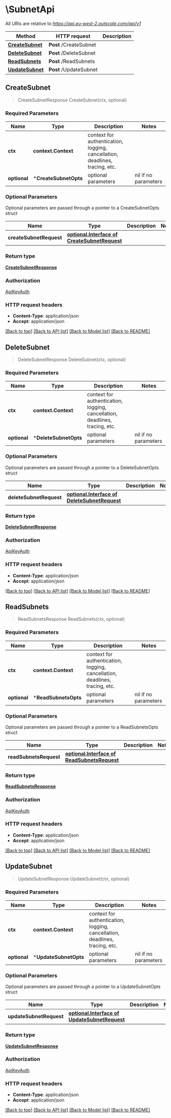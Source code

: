 # \SubnetApi

All URIs are relative to *https://api.eu-west-2.outscale.com/api/v1*

Method | HTTP request | Description
------------- | ------------- | -------------
[**CreateSubnet**](SubnetApi.md#CreateSubnet) | **Post** /CreateSubnet | 
[**DeleteSubnet**](SubnetApi.md#DeleteSubnet) | **Post** /DeleteSubnet | 
[**ReadSubnets**](SubnetApi.md#ReadSubnets) | **Post** /ReadSubnets | 
[**UpdateSubnet**](SubnetApi.md#UpdateSubnet) | **Post** /UpdateSubnet | 



## CreateSubnet

> CreateSubnetResponse CreateSubnet(ctx, optional)



### Required Parameters


Name | Type | Description  | Notes
------------- | ------------- | ------------- | -------------
**ctx** | **context.Context** | context for authentication, logging, cancellation, deadlines, tracing, etc.
 **optional** | ***CreateSubnetOpts** | optional parameters | nil if no parameters

### Optional Parameters

Optional parameters are passed through a pointer to a CreateSubnetOpts struct


Name | Type | Description  | Notes
------------- | ------------- | ------------- | -------------
 **createSubnetRequest** | [**optional.Interface of CreateSubnetRequest**](CreateSubnetRequest.md)|  | 

### Return type

[**CreateSubnetResponse**](CreateSubnetResponse.md)

### Authorization

[ApiKeyAuth](../README.md#ApiKeyAuth)

### HTTP request headers

- **Content-Type**: application/json
- **Accept**: application/json

[[Back to top]](#) [[Back to API list]](../README.md#documentation-for-api-endpoints)
[[Back to Model list]](../README.md#documentation-for-models)
[[Back to README]](../README.md)


## DeleteSubnet

> DeleteSubnetResponse DeleteSubnet(ctx, optional)



### Required Parameters


Name | Type | Description  | Notes
------------- | ------------- | ------------- | -------------
**ctx** | **context.Context** | context for authentication, logging, cancellation, deadlines, tracing, etc.
 **optional** | ***DeleteSubnetOpts** | optional parameters | nil if no parameters

### Optional Parameters

Optional parameters are passed through a pointer to a DeleteSubnetOpts struct


Name | Type | Description  | Notes
------------- | ------------- | ------------- | -------------
 **deleteSubnetRequest** | [**optional.Interface of DeleteSubnetRequest**](DeleteSubnetRequest.md)|  | 

### Return type

[**DeleteSubnetResponse**](DeleteSubnetResponse.md)

### Authorization

[ApiKeyAuth](../README.md#ApiKeyAuth)

### HTTP request headers

- **Content-Type**: application/json
- **Accept**: application/json

[[Back to top]](#) [[Back to API list]](../README.md#documentation-for-api-endpoints)
[[Back to Model list]](../README.md#documentation-for-models)
[[Back to README]](../README.md)


## ReadSubnets

> ReadSubnetsResponse ReadSubnets(ctx, optional)



### Required Parameters


Name | Type | Description  | Notes
------------- | ------------- | ------------- | -------------
**ctx** | **context.Context** | context for authentication, logging, cancellation, deadlines, tracing, etc.
 **optional** | ***ReadSubnetsOpts** | optional parameters | nil if no parameters

### Optional Parameters

Optional parameters are passed through a pointer to a ReadSubnetsOpts struct


Name | Type | Description  | Notes
------------- | ------------- | ------------- | -------------
 **readSubnetsRequest** | [**optional.Interface of ReadSubnetsRequest**](ReadSubnetsRequest.md)|  | 

### Return type

[**ReadSubnetsResponse**](ReadSubnetsResponse.md)

### Authorization

[ApiKeyAuth](../README.md#ApiKeyAuth)

### HTTP request headers

- **Content-Type**: application/json
- **Accept**: application/json

[[Back to top]](#) [[Back to API list]](../README.md#documentation-for-api-endpoints)
[[Back to Model list]](../README.md#documentation-for-models)
[[Back to README]](../README.md)


## UpdateSubnet

> UpdateSubnetResponse UpdateSubnet(ctx, optional)



### Required Parameters


Name | Type | Description  | Notes
------------- | ------------- | ------------- | -------------
**ctx** | **context.Context** | context for authentication, logging, cancellation, deadlines, tracing, etc.
 **optional** | ***UpdateSubnetOpts** | optional parameters | nil if no parameters

### Optional Parameters

Optional parameters are passed through a pointer to a UpdateSubnetOpts struct


Name | Type | Description  | Notes
------------- | ------------- | ------------- | -------------
 **updateSubnetRequest** | [**optional.Interface of UpdateSubnetRequest**](UpdateSubnetRequest.md)|  | 

### Return type

[**UpdateSubnetResponse**](UpdateSubnetResponse.md)

### Authorization

[ApiKeyAuth](../README.md#ApiKeyAuth)

### HTTP request headers

- **Content-Type**: application/json
- **Accept**: application/json

[[Back to top]](#) [[Back to API list]](../README.md#documentation-for-api-endpoints)
[[Back to Model list]](../README.md#documentation-for-models)
[[Back to README]](../README.md)


